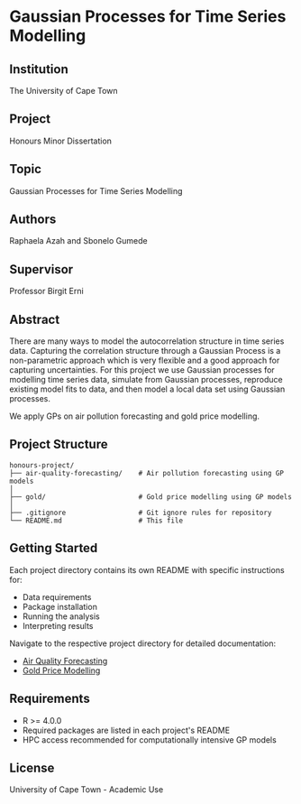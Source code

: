 # Gaussian Processes for Time Series Modelling

## Institution

The University of Cape Town

## Project

Honours Minor Dissertation

## Topic

Gaussian Processes for Time Series Modelling

## Authors

Raphaela Azah and Sbonelo Gumede

## Supervisor

Professor Birgit Erni

## Abstract

There are many ways to model the autocorrelation structure in time series data. Capturing the correlation structure through a Gaussian Process is a non-parametric approach which is very flexible and a good approach for capturing uncertainties. For this project we use Gaussian processes for modelling time series data, simulate from Gaussian processes, reproduce existing model fits to data, and then model a local data set using Gaussian processes.

We apply GPs on air pollution forecasting and gold price modelling.

## Project Structure

```
honours-project/
├── air-quality-forecasting/    # Air pollution forecasting using GP models
│
├── gold/                       # Gold price modelling using GP models
│
├── .gitignore                  # Git ignore rules for repository
└── README.md                   # This file
```

## Getting Started

Each project directory contains its own README with specific instructions for:

- Data requirements
- Package installation
- Running the analysis
- Interpreting results

Navigate to the respective project directory for detailed documentation:

- [Air Quality Forecasting](air-quality-forecasting/README.md)
- [Gold Price Modelling](gold/README.md)

## Requirements

- R >= 4.0.0
- Required packages are listed in each project's README
- HPC access recommended for computationally intensive GP models

## License

University of Cape Town - Academic Use
